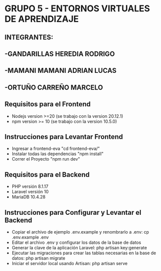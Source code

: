 # GRUPO 5 - ENTORNOS VIRTUALES DE APRENDIZAJE
## INTEGRANTES:
## -GANDARILLAS HEREDIA RODRIGO
## -MAMANI MAMANI ADRIAN LUCAS
## -ORTUÑO CARREÑO MARCELO

## Requisitos para el Frontend
* Nodejs version >=20 (se trabajo con la version 20.12.1)
* npm version >= 10 (se trabajo con la version 10.5.0)
## Instrucciones para Levantar Frontend
* Ingresar a frontend-eva "cd frontend-eva/"
* Instalar todas las dependencias "npm install"
* Correr el Proyecto "npm run dev"
## Requisitos para el Backend
* PHP versión 8.1.17
* Laravel versión 10
* MariaDB 10.4.28
## Instrucciones para Configurar y Levantar el Backend
* Copiar el archivo de ejemplo .env.example y renombrarlo a .env: cp .env.example .env
* Editar el archivo .env y configurar los datos de la base de datos
* Generar la clave de la aplicación Laravel: php artisan key:generate
* Ejecutar las migraciones para crear las tablas necesarias en la base de datos: php artisan migrate
* Iniciar el servidor local usando Artisan: php artisan serve

